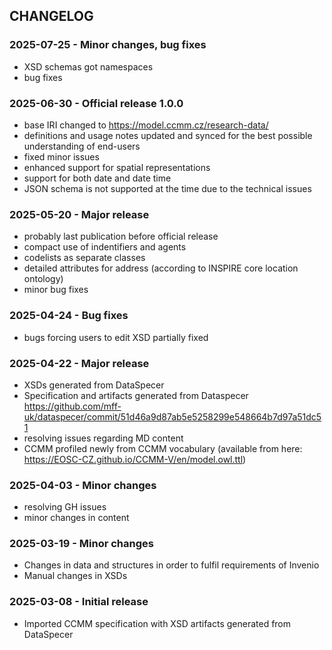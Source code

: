 CHANGELOG
---------------------------------------
### 2025-07-25 - Minor changes, bug fixes
* XSD schemas got namespaces
* bug fixes

### 2025-06-30 - Official release 1.0.0
* base IRI changed to https://model.ccmm.cz/research-data/
* definitions and usage notes updated and synced for the best possible understanding of end-users
* fixed minor issues 
* enhanced support for spatial representations 
* support for both date and date time 
* JSON schema is not supported at the time due to the technical issues


### 2025-05-20 - Major release
* probably last publication before official release
* compact use of indentifiers and agents
* codelists as separate classes
* detailed attributes for address (according to INSPIRE core location ontology)
* minor bug fixes

### 2025-04-24 - Bug fixes
* bugs forcing users to edit XSD partially fixed

### 2025-04-22 - Major release
* XSDs generated from DataSpecer
* Specification and artifacts generated from Dataspecer https://github.com/mff-uk/dataspecer/commit/51d46a9d87ab5e5258299e548664b7d97a51dc51
* resolving issues regarding MD content
* CCMM profiled newly from CCMM vocabulary (available from here: https://EOSC-CZ.github.io/CCMM-V/en/model.owl.ttl)

### 2025-04-03 - Minor changes
* resolving GH issues
* minor changes in content

### 2025-03-19 - Minor changes
* Changes in data and structures in order to fulfil requirements of Invenio
* Manual changes in XSDs 

### 2025-03-08 - Initial release
* Imported CCMM specification with XSD artifacts generated from DataSpecer 
